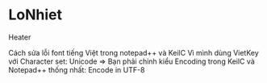 # LoNhiet
Heater

Cách sửa lỗi font tiếng Việt trong notepad++ và KeilC
Vì mình dùng VietKey với Character set: Unicode
=> Bạn phải chỉnh kiểu Encoding trong KeilC và Notepad++ thống nhất:
Encode in UTF-8